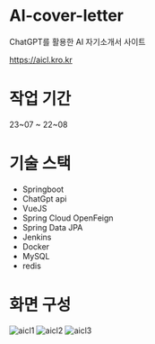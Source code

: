 # AI-cover-letter
ChatGPT를 활용한 AI 자기소개서 사이트

https://aicl.kro.kr


# 작업 기간
23~07 ~ 22~08


# 기술 스택
- Springboot
- ChatGpt api
- VueJS
- Spring Cloud OpenFeign
- Spring Data JPA
- Jenkins
- Docker
- MySQL
- redis


# 화면 구성
![aicl1](https://github.com/y00913/AI-cover-letter/assets/42912205/25f73d76-3bd0-44b9-aba8-fbc279967f00)
![aicl2](https://github.com/y00913/AI-cover-letter/assets/42912205/bc413817-2f78-4d32-8a55-15b2a39808d8)
![aicl3](https://github.com/y00913/AI-cover-letter/assets/42912205/bfd920be-8f88-406f-839e-e90096ac43cf)
